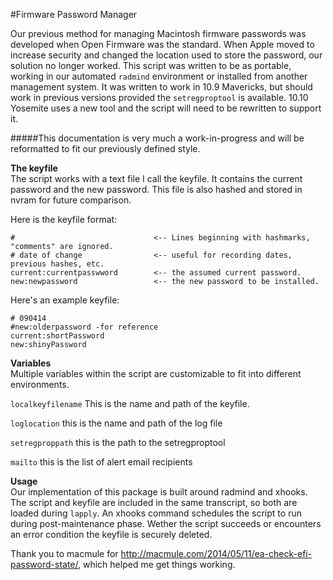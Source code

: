 #Firmware Password Manager


Our previous method for managing Macintosh firmware passwords was developed when Open Firmware was the standard. When Apple moved to increase security and changed the location used to store the password, our solution no longer worked. This script was written to be as portable, working in our automated `radmind` environment or installed from another management system. It was written to work in 10.9 Mavericks, but should work in previous versions provided the `setregproptool` is available. 10.10 Yosemite uses a new tool and the script will need to be rewritten to support it.

#####This documentation is very much a work-in-progress and will be reformatted to fit our previously defined style.

**The keyfile**  
The script works with a text file I call the keyfile. It contains the current password and the new password. This file is also hashed and stored in nvram for future comparison.

Here is the keyfile format:
```
#							    <-- Lines beginning with hashmarks, "comments" are ignored.
# date of change 			    <-- useful for recording dates, previous hashes, etc.
current:currentpasswword 	    <-- the assumed current password.
new:newpassword 			    <-- the new password to be installed.
```

Here's an example keyfile:
```
# 090414
#new:olderpassword -for reference
current:shortPassword
new:shinyPassword
```

**Variables**  
Multiple variables within the script are customizable to fit into different environments.

`localkeyfilename` This is the name and path of the keyfile.

`loglocation` this is the name and path of the log file

`setregproppath` this is the path to the setregproptool

`mailto` this is the list of alert email recipients

**Usage**  
Our implementation of this package is built around radmind and xhooks. The script and keyfile are included in the same transcript, so both are loaded during `lapply`. An xhooks command schedules the script to run during post-maintenance phase. Wether the script succeeds or encounters an error condition the keyfile is securely deleted.


Thank you to macmule for <http://macmule.com/2014/05/11/ea-check-efi-password-state/>, which helped me get things working.
